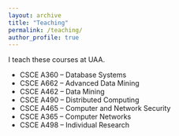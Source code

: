 ```yaml
---
layout: archive
title: "Teaching"
permalink: /teaching/
author_profile: true
---
```


I teach these courses at UAA.

* CSCE A360 – Database Systems
* CSCE A662 – Advanced Data Mining  
* CSCE A462 – Data Mining  
* CSCE A490 – Distributed Computing
* CSCE A465 – Computer and Network Security
* CSCE A365 – Computer Networks
* CSCE A498 – Individual Research


